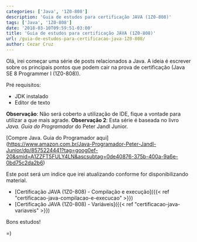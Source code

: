 ```yaml
---
categories: ['Java', '1Z0-808']
description: 'Guia de estudos para certificação JAVA (1Z0-808)'
tags: ['Java', '1Z0-808']
date: '2018-03-10T09:59:51-03:00'
title: 'Guia de estudos para certificação JAVA (1Z0-808)'
url: /guia-de-estudos-para-certificacao-java-1Z0-808/
author: Cezar Cruz
---
```


Olá,
irei começar uma série de posts relacionados a Java. A ideia é escrever sobre os principais pontos que podem cair na prova de certificação (Java SE 8 Programmer I (1Z0-808)).

<!--more-->

Pré requisitos:

- JDK instalado
- Editor de texto

**Observação**: Não será coberto a utilização de IDE, fique a vontade para utilizar a que mais agrade.
**Observação 2**: Esta série é baseada no livro _Java. Guia do Programador_ do Peter Jandl Junior.

[Compre Java. Guia do Programador aqui] (https://www.amazon.com.br/Java-Programador-Peter-Jandl-Junior/dp/8575224441?tag=goog0ef-20&smid=A1ZZFT5FULY4LN&ascsubtag=0de40876-375b-400a-9a6e-0bd75c2da2b6)

Este post será um índice que irei atualizando conforme for disponibilizando material.

- [Certificação JAVA (1Z0-808) - Compilação e execução]({{< ref "certificacao-java-compilacao-e-execucao" >}})
- [Certificação JAVA (1Z0-808) - Variáveis]({{< ref "certificacao-java-variaveis" >}})

Bons estudos!

=)
